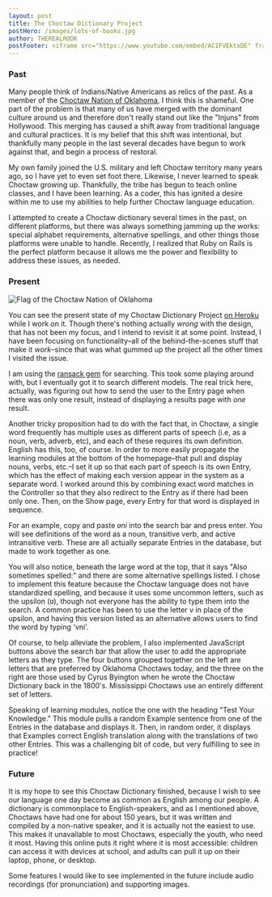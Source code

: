 ```yaml
---
layout: post
title: The Choctaw Dictionary Project
postHero: /images/lots-of-books.jpg
author: THEREALRODK
postFooter: <iframe src="https://www.youtube.com/embed/AC1FVEktxDE" frameborder="0" allow="autoplay; encrypted-media" allowfullscreen></iframe>
---
```


### Past

Many people think of Indians/Native Americans as relics of the past. As a member of the <a href="https://www.choctawnation.com/" target="_blank" rel="noopener">Choctaw Nation of Oklahoma</a>, I think this is shameful. One part of the problem is that many of us have merged with the dominant culture around us and therefore don't really stand out like the "Injuns" from Hollywood. This merging has caused a shift away from traditional language and cultural practices. It is my belief that this shift was intentional, but thankfully many people in the last several decades have begun to work against that, and begin a process of restoral.

My own family joined the U.S. military and left Choctaw territory many years ago, so I have yet to even set foot there. Likewise, I never learned to speak Choctaw growing up. Thankfully, the tribe has begun to teach online classes, and I have been learning. As a coder, this has ignited a desire within me to use my abilities to help further Choctaw language education.

I attempted to create a Choctaw dictionary several times in the past, on different platforms, but there was always something jamming up the works: special alphabet requirements, alternative spellings, and other things those platforms were unable to handle. Recently, I realized that Ruby on Rails is the perfect platform because it allows me the power and flexibility to address these issues, as needed.

### Present

<img class="pull-left" src="https://upload.wikimedia.org/wikipedia/commons/3/3c/Choctaw_flag.gif"
     alt="Flag of the Choctaw Nation of Oklahoma">

You can see the present state of my Choctaw Dictionary Project <a href="https://protected-dawn-54119.herokuapp.com/" target="_blank" rel="noopener">on Heroku</a> while I work on it. Though there's nothing actually *wrong* with the design, that has not been my focus, and I intend to revisit it at some point. Instead, I have been focusing on functionality–all of the behind-the-scenes stuff that make it *work*–since that was what gummed up the project all the other times I visited the issue.

I am using the <a href="https://rubygems.org/gems/ransack" target="_blank" rel="noopener">ransack gem</a> for searching. This took some playing around with, but I eventually got it to search different models. The real trick here, actually, was figuring out how to send the user to the Entry page when there was only one result, instead of displaying a results page with *one* result.

Another tricky proposition had to do with the fact that, in Choctaw, a single word frequently has multiple uses as different parts of speech (i.e, as a noun, verb, adverb, etc), and each of these requires its own definition. English has this, too, of course. In order to more easily propagate the learning modules at the bottom of the homepage–that pull and display nouns, verbs, etc.–I set it up so that each part of speech is its own Entry, which has the effect of making each version appear in the system as a separate word. I worked around this by combining exact word matches in the Controller so that they also redirect to the Entry as if there had been only one. Then, on the Show page, every Entry for that word is displayed in sequence.

For an example, copy and paste *ʋni* into the search bar and press enter. You will see definitions of the word as a noun, transitive verb, and active intransitive verb. These are all actually separate Entries in the database, but made to work together as one.

You will also notice, beneath the large word at the top, that it says "Also sometimes spelled:" and there are some alternative spellings listed. I chose to implement this feature because the Choctaw language does not have standardized spelling, and because it uses some uncommon letters, such as the upsilon (ʋ), though not everyone has the ability to type them into the search. A common practice has been to use the letter v in place of the upsilon, and having this version listed as an alternative allows users to find the word by typing 'vni'.

Of course, to help alleviate the problem, I also implemented JavaScript buttons above the search bar that allow the user to add the appropriate letters as they type. The four buttons grouped together on the left are letters that are preferred by Oklahoma Choctaws today, and the three on the right are those used by Cyrus Byington when he wrote the Choctaw Dictionary back in the 1800's. Mississippi Choctaws use an entirely different set of letters.

Speaking of learning modules, notice the one with the heading "Test Your Knowledge." This module pulls a random Example sentence from one of the Entries in the database and displays it. Then, in random order, it displays that Examples correct English translation along with the translations of two other Entries. This was a challenging bit of code, but very fulfilling to see in practice!

### Future

It is my hope to see this Choctaw Dictionary finished, because I wish to see our language one day become as common as English among our people. A dictionary is commonplace to English-speakers, and as I mentioned above, Choctaws have had one for about 150 years, but it was written and compiled by a non-native speaker, and it is actually not the easiest to use. This makes it unavailable to most Choctaws, especially the youth, who need it most. Having this online puts it right where it is most accessible: children can access it with devices at school, and adults can pull it up on their laptop, phone, or desktop.

Some features I would like to see implemented in the future include audio recordings (for pronunciation) and supporting images.


<!--

Use this to place images within the article. Use the pull-left and pull-right classes for placement.

<img class="pull-left" src="http://placekitten.com/g/400/200"
     alt="kitten">
-->